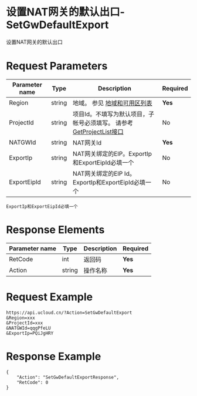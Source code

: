 # 设置NAT网关的默认出口-SetGwDefaultExport

设置NAT网关的默认出口

# Request Parameters
|Parameter name|Type|Description|Required|
|---|---|---|---|
|Region|string|地域。 参见 [地域和可用区列表](api/summary/regionlist)|**Yes**|
|ProjectId|string|项目Id。不填写为默认项目，子帐号必须填写。 请参考[GetProjectList接口](api/summary/get_project_list)|No|
|NATGWId|string|NAT网关Id|**Yes**|
|ExportIp|string|NAT网关绑定的EIP。ExportIp和ExportEipId必填一个|No|
|ExportEipId|string|NAT网关绑定的EIP Id。ExportIp和ExportEipId必填一个|No|

```
ExportIp和ExportEipId必填一个
```

# Response Elements
|Parameter name|Type|Description|Required|
|---|---|---|---|
|RetCode|int|返回码|**Yes**|
|Action|string|操作名称|**Yes**|

# Request Example
```
https://api.ucloud.cn/?Action=SetGwDefaultExport
&Region=xxx
&ProjectId=xxx
&NATGWId=qqgPfeLU
&ExportIp=PQiJgHRY
```

# Response Example
```
{
    "Action": "SetGwDefaultExportResponse", 
    "RetCode": 0
}
```

